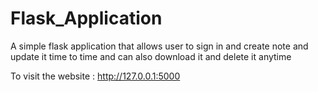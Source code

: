 # Flask_Application
A simple flask application that allows user to sign in and create note and update it time to time and can also download it and delete it anytime

To visit the website : http://127.0.0.1:5000
